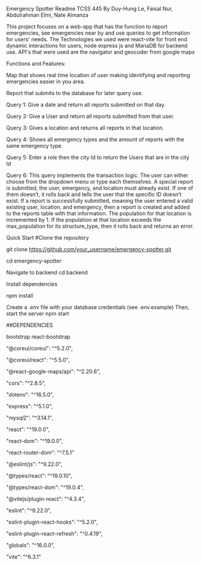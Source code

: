 Emergency Spotter Readme TCSS 445
By Duy-Hung Le, Faisal Nur, Abdulrahman Elmi, Nate Almanza

This project focuses on a web-app that has the function to report emergencies, see emergencies near by and use queries to get information for users' needs. The Technologies we used were react-vite for front end dynamic interactions for users, node express js and MariaDB for backend use. API's that were used are the navigator and geocoder from google maps

Functions and Features:

Map that shows real time location of user making identifying and reporting emergencies easier in you area.

Report that submits to the database for later query use.

Query 1: Give a date and return all reports submitted on that day.

Query 2: Give a User and return all reports submitted from that user.

Query 3: Gives a location and returns all reports in that location.

Query 4: Shows all emergency types and the amount of reports with the same emergency type.

Query 5: Enter a role then the city Id to return the Users that are in the city Id

Query 6: This query implements the transaction logic. The user can either choose from the dropdown menu or type each themselves. A special report is submitted, the user, emergency, and location must already exist. If one of them doesn’t, it rolls back and tells the user that the specific ID doesn’t exist. If a report is successfully submitted, meaning the user entered a valid existing user, location, and emergency, then a report is created and added to the reports table with that information. The population for that location is incremented by 1. If the population at that location exceeds the max_population for its structure_type, then it rolls back and returns an error.

Quick Start #Clone the repository

git clone https://github.com/your_username/emergency-spotter.git

cd emergency-spotter

Navigate to backend
cd backend

Install dependencies

npm install

Create a .env file with your database credentials (see .env.example)
Then, start the server
npm start

##DEPENDENCIES

 bootstrap react-bootstrap 

"@coreui/coreui": "^5.2.0",

"@coreui/react": "^5.5.0",

"@react-google-maps/api": "^2.20.6",

"cors": "^2.8.5",

"dotenv": "^16.5.0",

"express": "^5.1.0",

"mysql2": "^3.14.1",

"react": "^19.0.0",

"react-dom": "^19.0.0",

"react-router-dom": "^7.5.1"

"@eslint/js": "^9.22.0",

"@types/react": "^19.0.10",

"@types/react-dom": "^19.0.4",

"@vitejs/plugin-react": "^4.3.4",

"eslint": "^9.22.0",

"eslint-plugin-react-hooks": "^5.2.0",

"eslint-plugin-react-refresh": "^0.4.19",

"globals": "^16.0.0",

"vite": "^6.3.1"

